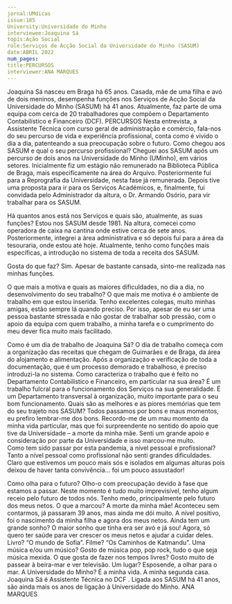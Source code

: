 ```yaml
---
jornal:UMdicas
issue:185
University:Universidade do Minho
interviewee:Joaquina Sá
topis:Ação Social
role:Serviços de Acção Social da Universidade do Minho (SASUM)
date:ABRIL 2022
num_pages:
title:PERCURSOS
interviewer:ANA MARQUES
---
```

Joaquina Sá nasceu em Braga há 65 anos. Casada, mãe de uma filha e avó de dois meninos, 
desempenha funções nos Serviços de Acção Social da Universidade do Minho (SASUM) há 41 
anos. Atualmente, faz parte de uma equipa com cerca de 20 trabalhadores que compõem o 
Departamento Contabilístico e Financeiro (DCF). 
PERCURSOS
Nesta entrevista, a Assistente Técnica com 
curso geral de administração e comércio, 
fala-nos do seu percurso de vida e experiência 
profissional, conta como é vivido o dia a dia, 
patenteando a sua preocupação sobre o 
futuro.
Como chegou aos SASUM e qual o seu 
percurso profissional? 
Cheguei aos SASUM após um percurso 
de dois anos na Universidade do Minho 
(UMinho), em vários setores. Inicialmente 
fiz um estágio não remunerado na 
Biblioteca Pública de Braga, mais 
especificamente na área do Arquivo. 
Posteriormente fui para a Reprografia da 
Universidade, nesta fase já remunerada. 
Depois tive uma proposta para ir para os 
Serviços Académicos, e, finalmente, fui 
convidada pelo Administrador da altura, 
o Dr. Armando Osório, para vir trabalhar 
para os SASUM. 
 
Há quantos anos está nos Serviços e quais 
são, atualmente, as suas funções?
Estou nos SASUM desde 1981. Na altura, 
comecei como operadora de caixa 
na cantina onde estive cerca de sete 
anos. Posteriormente, integrei a área 
administrativa e só depois fui para a 
área da tesouraria, onde estou até hoje. 
Atualmente, tenho como funções mais 
específicas, a introdução no sistema de 
toda a receita dos SASUM. 
 
Gosta do que faz?
Sim. Apesar de bastante cansada, 
sinto-me realizada nas minhas funções. 
 
O que mais a motiva e quais as 
maiores dificuldades, no dia a dia, no 
desenvolvimento do seu trabalho?
O que mais me motiva é o ambiente de 
trabalho em que estou inserida. Tenho 
excelentes colegas, muito minhas amigas, 
estão sempre lá quando preciso. Por isso, 
apesar de eu ser uma pessoa bastante 
stressada e não gostar de trabalhar sob pressão, com o apoio da equipa com quem 
trabalho, a minha tarefa e o cumprimento 
do meu dever fica muito mais facilitado.  
 
Como é um dia de trabalho de Joaquina 
Sá?
O dia de trabalho começa com a 
organização das receitas que chegam 
de Guimarães e de Braga, da área 
do alojamento e alimentação. Após 
a organização e verificação de toda 
a documentação, que é um processo 
demorado e trabalhoso, é preciso 
introduzi-la no sistema. 
Como caracteriza o trabalho que é 
feito no Departamento Contabilístico e 
Financeiro, em particular na sua área?
É um trabalho fulcral para o 
funcionamento dos Serviços na sua 
generalidade. É um Departamento 
transversal à organização, muito 
importante para o seu bom 
funcionamento.
Quais são as melhores e as piores 
memórias que tem do seu trajeto nos SASUM?
Todos passamos por bons e maus 
momentos, eu prefiro lembrar-me dos 
bons. Recordo-me de um mau momento 
da minha vida particular, mas que foi 
surpreendente no sentido do apoio 
que tive da Universidade – a morte da 
minha mãe. Senti um grande apoio e 
consideração por parte da Universidade 
e isso marcou-me muito.  
Como tem sido passar por esta pandemia, 
a nível pessoal e profissional?
Tanto a nível pessoal como profissional 
não senti grandes dificuldades. Claro que 
estivemos um pouco mais sós e isolados 
em algumas alturas pois deixou de 
haver tanta convivência… foi um pouco 
assustador!
 
Como olha para o futuro?
Olho-o com preocupação devido à fase 
que estamos a passar. Neste momento 
é tudo muito imprevisível, tenho algum 
receio pelo futuro de todos nós. Tenho 
medo, principalmente pelo futuro dos 
meus netos. O que a marcou?
A morte da minha mãe! Aconteceu 
sem contarmos, já passaram 39 anos, 
mas ainda me dói muito. A nível 
positivo, foi o nascimento da minha 
filha e agora dos meus netos.
Ainda tem um grande sonho?
O maior sonho que tinha era ser avó e 
já sou! Agora, só quero ter saúde para 
ver crescer os meus netos e ajudar a 
cuidar deles.
Livro?
“O mundo de Sofia”. 
Filme?
“Os Caminhos de Katmandu”.
Uma música e/ou um músico?
Gosto de música pop, pop rock, tudo 
o que seja música mexida. 
O que gosta de fazer nos tempos 
livres?
Gosto muito de passear à beira-mar 
e ver televisão. 
Um lugar?
Esposende, a olhar para o mar. 
A Universidade do Minho?
É a minha vida. A minha segunda casa. Joaquina Sá é Assistente Técnica no DCF . Ligada aos SASUM há 41 anos, são ainda mais os anos de ligação à Universidade do Minho. 
ANA MARQUES